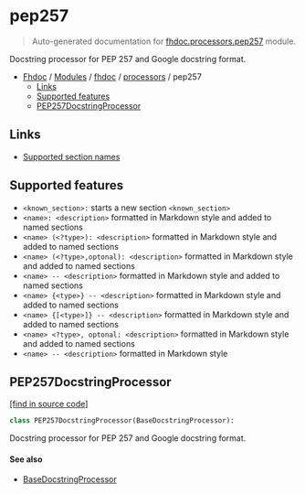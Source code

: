 # pep257

> Auto-generated documentation for [fhdoc.processors.pep257](../../../fhdoc/processors/pep257.py) module.

Docstring processor for PEP 257 and Google docstring format.

- [Fhdoc](../../README.md#fhdoc-index) / [Modules](../../MODULES.md#fhdoc-modules) / [fhdoc](../index.md#fhdoc) / [processors](index.md#processors) / pep257
    - [Links](#links)
    - [Supported features](#supported-features)
    - [PEP257DocstringProcessor](#pep257docstringprocessor)

## Links

- [Supported section names](https://sphinxcontrib-napoleon.readthedocs.io/en/latest/index.html#docstring-sections)

## Supported features

- `<known_section>:` starts a new section `<known_section>`
- `<name>: <description>` formatted in Markdown style and added to named sections
- `<name> (<?type>): <description>` formatted in Markdown style and added to named sections
- `<name> (<?type>,optonal): <description>` formatted in Markdown
  style and added to named sections
- `<name> -- <description>` formatted in Markdown style and
  added to named sections
- `<name> {<type>} -- <description>` formatted in Markdown style and added to named sections
- `<name> {[<type>]} -- <description>` formatted in Markdown style and added to named sections
- `<name> <?type>, optonal: <description>` formatted
  in Markdown style and added to named sections
- `<name> -- <description>` formatted in Markdown style

## PEP257DocstringProcessor

[[find in source code]](../../../fhdoc/processors/pep257.py#L33)

```python
class PEP257DocstringProcessor(BaseDocstringProcessor):
```

Docstring processor for PEP 257 and Google docstring format.

#### See also

- [BaseDocstringProcessor](base.md#basedocstringprocessor)
